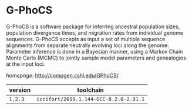 # G-PhoCS

G-PhoCS is a software package for inferring ancestral population sizes, population divergence times, and migration rates from individual genome sequences. G-PhoCS accepts as input a set of multiple sequence alignments from separate neutrally evolving loci along the genome. Parameter inference is done in a Bayesian manner, using a Markov Chain Monte Carlo (MCMC) to jointly sample model parameters and genealogies at the input loci.

*homepage*: <http://compgen.cshl.edu/GPhoCS/>

version | toolchain
--------|----------
``1.2.3`` | ``iccifort/2019.1.144-GCC-8.2.0-2.31.1``
